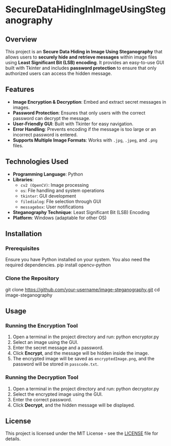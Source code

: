# SecureDataHidingInImageUsingSteganography

## Overview
This project is an **Secure Data Hiding in Image Using Steganography** that allows users to **securely hide and retrieve messages** within image files using **Least Significant Bit (LSB) encoding**. It provides an easy-to-use GUI built with Tkinter and includes **password protection** to ensure that only authorized users can access the hidden message.

## Features
- **Image Encryption & Decryption**: Embed and extract secret messages in images.
- **Password Protection**: Ensures that only users with the correct password can decrypt the message.
- **User-Friendly GUI**: Built with Tkinter for easy navigation.
- **Error Handling**: Prevents encoding if the message is too large or an incorrect password is entered.
- **Supports Multiple Image Formats**: Works with `.jpg`, `.jpeg`, and `.png` files.

## Technologies Used
- **Programming Language**: Python
- **Libraries**:
  - `cv2 (OpenCV)`: Image processing
  - `os`: File handling and system operations
  - `tkinter`: GUI development
  - `filedialog`: File selection through GUI
  - `messagebox`: User notifications
- **Steganography Technique**: Least Significant Bit (LSB) Encoding
- **Platform**: Windows (adaptable for other OS)

## Installation
### Prerequisites
Ensure you have Python installed on your system. You also need the required dependencies.
pip install opencv-python

### Clone the Repository

git clone https://github.com/your-username/image-steganography.git
cd image-steganography

## Usage
### Running the Encryption Tool
1. Open a terminal in the project directory and run:
   python encryptor.py
2. Select an image using the GUI.
3. Enter the secret message and a password.
4. Click **Encrypt**, and the message will be hidden inside the image.
5. The encrypted image will be saved as `encryptedImage.png`, and the password will be stored in `passcode.txt`.

### Running the Decryption Tool
1. Open a terminal in the project directory and run:
   python decryptor.py
2. Select the encrypted image using the GUI.
3. Enter the correct password.
4. Click **Decrypt**, and the hidden message will be displayed.



## License
This project is licensed under the MIT License - see the [LICENSE](LICENSE) file for details.



